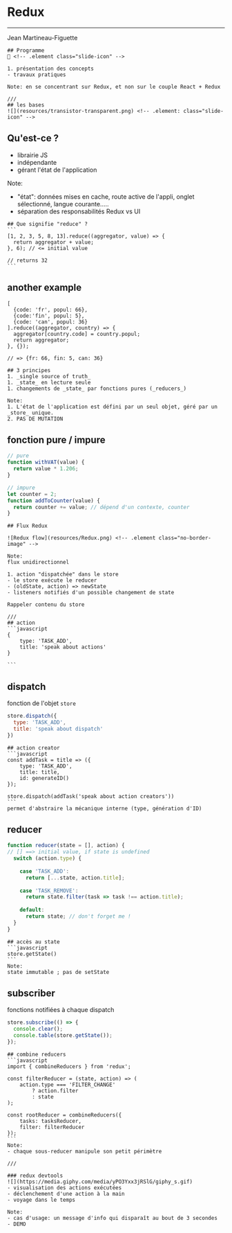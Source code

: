 ﻿# Redux
___
Jean Martineau-Figuette <!-- .element class="align-right" -->

~~~
## Programme
📅 <!-- .element class="slide-icon" -->

1. présentation des concepts
- travaux pratiques

Note: en se concentrant sur Redux, et non sur le couple React + Redux

///
## les bases
![](resources/transistor-transparent.png) <!-- .element: class="slide-icon" -->
~~~
## Qu'est-ce ?
- librairie JS 
- indépendante
- gérant l'état de l'application

Note:
- "état": données mises en cache, route active de l'appli, onglet sélectionné, langue courante.....
- séparation des responsabilités Redux vs UI

~~~
## Que signifie "reduce" ?
```
[1, 2, 3, 5, 8, 13].reduce((aggregator, value) => {
  return aggregator + value;
}, 6); // <= initial value

// returns 32
```
~~~
## another example
```
[
  {code: 'fr', popul: 66}, 
  {code:'fin', popul: 5}, 
  {code: 'can', popul: 36}
].reduce((aggregator, country) => {
  aggregator[country.code] = country.popul;
  return aggregator;
}, {});

// => {fr: 66, fin: 5, can: 36}
```
~~~
## 3 principes
1. _single source of truth_
1. _state_ en lecture seule
1. changements de _state_ par fonctions pures (_reducers_)

Note:
1. L'état de l'application est défini par un seul objet, géré par un _store_ unique.
2. PAS DE MUTATION
~~~
## fonction pure / impure
```javascript
// pure
function withVAT(value) {
  return value * 1.206;
}

// impure
let counter = 2;
function addToCounter(value) {
  return counter += value; // dépend d'un contexte, counter
}

```

~~~
## Flux Redux

![Redux flow](resources/Redux.png) <!-- .element class="no-border-image" -->

Note:
flux unidirectionnel

1. action "dispatchée" dans le store
- le store exécute le reducer
- (oldState, action) => newState
- listeners notifiés d'un possible changement de state

Rappeler contenu du store

///
## action
```javascript
{
    type: 'TASK_ADD',
    title: 'speak about actions'
}
     
```

~~~
## dispatch
fonction de l'objet `store`
```javascript
store.dispatch({ 
  type: 'TASK_ADD', 
  title: 'speak about dispatch' 
})
```

~~~
## action creator
```javascript
const addTask = title => ({
    type: 'TASK_ADD', 
    title: title,
    id: generateID()
});

store.dispatch(addTask('speak about action creators'))
```
permet d'abstraire la mécanique interne (type, génération d'ID)

~~~
## reducer
```javascript
function reducer(state = [], action) {
// [] ==> initial value, if state is undefined
  switch (action.type) {
    
    case 'TASK_ADD':
      return [...state, action.title];
    
    case 'TASK_REMOVE':
      return state.filter(task => task !== action.title);
    
    default:
      return state; // don't forget me !
  }
}
```

~~~
## accès au state
```javascript
store.getState()
```
Note:
state immutable ; pas de setState
~~~
## subscriber
fonctions notifiées à chaque dispatch
```javascript
store.subscribe(() => {
  console.clear();
  console.table(store.getState());
});

```

~~~
## combine reducers
```javascript
import { combineReducers } from 'redux';

const filterReducer = (state, action) => (
    action.type === 'FILTER_CHANGE' 
        ? action.filter 
        : state
);

const rootReducer = combineReducers({
    tasks: tasksReducer,
    filter: filterReducer    
});
```
Note:
- chaque sous-reducer manipule son petit périmètre

///

### redux devtools
![](https://media.giphy.com/media/yPO3Yxx3jRSlG/giphy_s.gif)
- visualisation des actions exécutées
- déclenchement d'une action à la main
- voyage dans le temps

Note:
- cas d'usage: un message d'info qui disparaît au bout de 3 secondes
- DEMO

